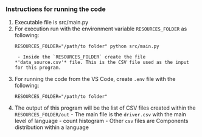 ### Instructions for running the code
1. Executable file is src/main.py
2. For execution run with the environment variable `RESOURCES_FOLDER` as following:
    ```
    RESOURCES_FOLDER="/path/to folder" python src/main.py
    ```
        - Inside the `RESOURCES_FOLDER` create the file *'data_source.csv'* file. This is the CSV file used as the input for this program.
3. For running the code from the VS Code, create `.env` file with the following:
    ```
    RESOURCES_FOLDER="/path/to folder"
    ```
4. The output of this program will be the list of CSV files created within the `RESOURCES_FOLDER/out`
        - The main file is the `driver.csv` with the main level of language - count histogram
        - Other `csv` files are Components distribution within a language